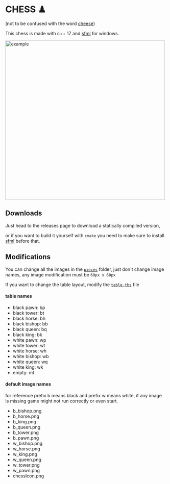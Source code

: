 # CHESS ♟

(not to be confused with the word [cheese](https://en.wikipedia.org/wiki/Cheese))

This chess is made with c++ 17 and [sfml](https://www.sfml-dev.org) for windows.

<img src="https://user-images.githubusercontent.com/79871802/201465068-6ce77744-7d95-4b19-acba-033f68d471c2.png" alt="example" width="500"/>

## Downloads

Just head to the releases page to download a statically compiled version,

or if you want to build it yourself with `cmake` you need to make sure to install [sfml](https://www.sfml-dev.org) before that.

## Modifications

You can change all the images in the [`pieces`](https://github.com/stifskere/chess/tree/main/cmake-build-debug/pieces) folder, just don't change image names, any image modification must be `60px x 60px`

If you want to change the table layout, modify the [`table.tbs`](https://github.com/stifskere/chess/blob/main/cmake-build-debug/table.tbs) file

#### table names

- black pawn: bp
- black tower: bt
- black horse: bh
- black bishop: bb
- black queen: bq
- black king: bk
- white pawn: wp
- white tower: wt
- white horse: wh
- white bishop: wb
- white queen: wq
- white king: wk
- empty: mt

#### default image names

for reference prefix b means black and prefix w means white, if any image is missing game might not run correctly or even start.

- b_bishop.png
- b_horse.png
- b_king.png
- b_queen.png
- b_tower.png
- b_pawn.png
- w_bishop.png
- w_horse.png
- w_king.png
- w_queen.png
- w_tower.png
- w_pawn.png
- chessIcon.png
